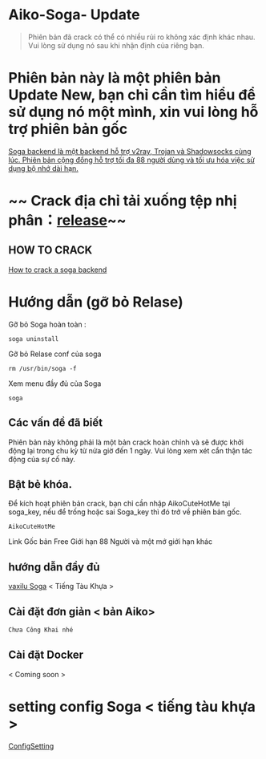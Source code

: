 # Aiko-Soga- Update
> Phiên bản đã crack có thể có nhiều rủi ro không xác định khác nhau. Vui lòng sử dụng nó sau khi nhận định của riêng bạn.


# Phiên bản này là một phiên bản Update New, bạn chỉ cần tìm hiểu để sử dụng nó một mình, xin vui lòng hỗ trợ phiên bản gốc

[Soga backend là một backend hỗ trợ v2ray, Trojan và Shadowsocks cùng lúc. Phiên bản cộng đồng hỗ trợ tối đa 88 người dùng và tối ưu hóa việc sử dụng bộ nhớ dài hạn.](https://github.com/vaxilu/soga)

# ~~ Crack địa chỉ tải xuống tệp nhị phân：[release](https://github.com/herotbty/Soga/releases/tag/2.7.3)~~

## HOW TO CRACK

[How to crack a soga backend](https://www.rman.top/2021/02/07/crack-soga/)

# Hướng dẫn (gỡ bỏ Relase)

Gỡ bỏ Soga hoàn toàn : 
```
soga uninstall
```
Gỡ bỏ Relase conf của soga 
```
rm /usr/bin/soga -f
```
Xem menu đầy đủ của Soga 
```
soga
```

## Các vấn đề đã biết

Phiên bản này không phải là một bản crack hoàn chỉnh và sẽ được khởi động lại trong chu kỳ từ nửa giờ đến 1 ngày. Vui lòng xem xét cẩn thận tác động của sự cố này.

## Bật bẻ khóa.

Để kích hoạt phiên bản crack, bạn chỉ cần nhập AikoCuteHotMe tại soga_key, nếu để trống hoặc sai Soga_key thì đó trở về phiên bản gốc.
```link Bash
AikoCuteHotMe
```
Link Gốc bản Free Giới hạn 88 Người và một mớ giới hạn khác 
## hướng dẫn đầy đủ

[vaxilu Soga](https://soga.yougotme.cc/) < Tiếng Tàu Khựa >

## Cài đặt đơn giản < bản Aiko>

``` bash
Chưa Công Khai nhé
```

## Cài đặt Docker
< Coming soon >


# setting config Soga < tiếng tàu khựa > 
[ConfigSetting](https://ivpsr.com/235.html)



